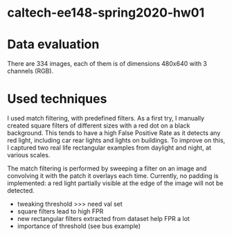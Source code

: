 # caltech-ee148-spring2020-hw01

# Data evaluation
There are 334 images, each of them is of dimensions 480x640 with 3 channels (RGB).

# Used techniques
I used match filtering, with predefined filters. As a first try, I manually created square filters of different sizes with a red dot on a black background. This tends to have a high False Positive Rate as it detects any red light, including car rear lights and lights on buildings. To improve on this, I captured two real life rectangular examples from daylight and night, at various scales.

The match filtering is performed by sweeping a filter on an image and convolving it with the patch it overlays each time. Currently, no padding is implemented: a red light partially visible at the edge of the image will not be detected.


- tweaking threshold >>> need val set
- square filters lead to high FPR
- new rectangular filters extracted from dataset help FPR a lot
- importance of threshold (see bus example)

